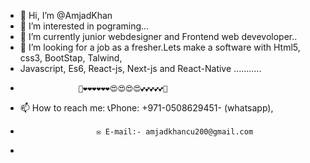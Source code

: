 - 👋 Hi, I’m @AmjadKhan
- 👀 I’m interested in pograming...
- 🌱 I’m currently junior webdesigner and Frontend web devevoloper..
- 💞️ I’m looking for a job as a fresher.Lets make a software with Html5, css3, BootStap, Talwind,
- Javascript, Es6, React-js, Next-js and React-Native ...........
-                  🙌❤❤❤❤❤❤😍😍😍😍💕💕💕💕💕🙌
- 📫 How to reach me: 📞Phone: +971-0508629451- (whatsapp),
-                      ✉ E-mail:- amjadkhancu200@gmail.com
-                     

<!---
AmhjadKhan/AmhjadKhan is a ✨ special ✨ repository because its `README.md` (this file) appears on your GitHub profile.
You can click the Preview link to take a look at your changes.
--->

